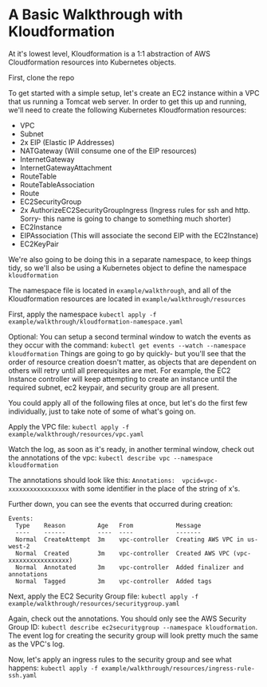 # A Basic Walkthrough with Kloudformation

At it's lowest level, Kloudformation is a 1:1 abstraction of AWS Cloudformation resources into Kubernetes objects.

First, clone the repo

<NEED TO INSERT BLOCK ABOUT CLONING AND SETTING UP DEPENDENCIES>


To get started with a simple setup, let's create an EC2 instance within a VPC that us running a Tomcat web server. In order to get this up and running, we'll need to create the following Kubernetes Kloudformation resources:

- VPC
- Subnet
- 2x EIP (Elastic IP Addresses)
- NATGateway (Will consume one of the EIP resources)
- InternetGateway
- InternetGatewayAttachment
- RouteTable
- RouteTableAssociation
- Route
- EC2SecurityGroup
- 2x AuthorizeEC2SecurityGroupIngress (Ingress rules for ssh and http. Sorry- this name is going to change to something much shorter)
- EC2Instance
- EIPAssociation (This will associate the second EIP with the EC2Instance)
- EC2KeyPair

We're also going to be doing this in a separate namespace, to keep things tidy, so we'll also be using a Kubernetes object to define the namespace `kloudformation`

The namespace file is located in `example/walkthrough`, and all of the Kloudformation resources are located in `example/walkthrough/resources`

First, apply the namespace `kubectl apply -f example/walkthrough/kloudformation-namespace.yaml`

Optional: You can setup a second terminal window to watch the events as they occur with the command: `kubectl get events --watch --namespace kloudformation` Things are going to go by quickly- but you'll see that the order of resource creation doesn't matter, as objects that are dependent on others will retry until all prerequisites are met. For example, the EC2 Instance controller will keep attempting to create an instance until the required subnet, ec2 keypair, and security group are all present.

You could apply all of the following files at once, but let's do the first few individually, just to take note of some of what's going on.

Apply the VPC file: `kubectl apply -f example/walkthrough/resources/vpc.yaml`

Watch the log, as soon as it's ready, in another terminal window, check out the annotations of the vpc: `kubectl describe vpc --namespace kloudformation`

The annotations should look like this: `Annotations:  vpcid=vpc-xxxxxxxxxxxxxxxxx` with some identifier in the place of the string of x's.

Further down, you can see the events that occurred during creation:
```
Events:
  Type    Reason         Age   From            Message
  ----    ------         ----  ----            -------
  Normal  CreateAttempt  3m    vpc-controller  Creating AWS VPC in us-west-2
  Normal  Created        3m    vpc-controller  Created AWS VPC (vpc-xxxxxxxxxxxxxxxxx)
  Normal  Annotated      3m    vpc-controller  Added finalizer and annotations
  Normal  Tagged         3m    vpc-controller  Added tags
```

Next, apply the EC2 Security Group file: `kubectl apply -f example/walkthrough/resources/securitygroup.yaml`

Again, check out the annotations. You should only see the AWS Security Group ID: `kubectl describe ec2securitygroup --namespace kloudformation`. The event log for creating the security group will look pretty much the same as the VPC's log.

Now, let's apply an ingress rules to the security group and see what happens: `kubectl apply -f example/walkthrough/resources/ingress-rule-ssh.yaml`
